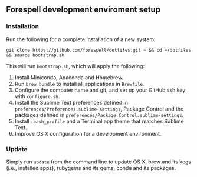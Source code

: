 ## Forespell development enviroment setup

### Installation

Run the following for a complete installation of a new system:

```
git clone https://github.com/forespell/dotfiles.git ~ && cd ~/dotfiles && source bootstrap.sh
```

This will run `bootstrap.sh`, which will apply the following:

1. Install Miniconda, Anaconda and Homebrew.
2. Run `brew bundle` to install all applications in `Brewfile`.
3. Configure the computer name and git, and set up your GitHub ssh key with `configure.sh`.
4. Install the Sublime Text preferences defined in `preferences/Preferences.sublime-settings`, Package Control and the packages defined in `preferences/Package Control.sublime-settings`.
5. Install `.bash_profile` and a Terminal.app theme that matches Sublime Text.
6. Improve OS X configuration for a development environment.

### Update

Simply run `update` from the command line to update OS X, brew and its kegs (i.e., installed apps), rubygems and its gems, conda and its packages.
